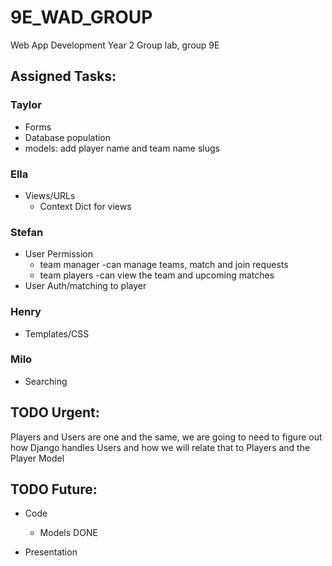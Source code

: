 # 9E_WAD_GROUP
Web App Development Year 2 Group lab, group 9E

## Assigned Tasks:

### Taylor
- Forms
- Database population
- models: add player name and team name slugs
### Ella
- Views/URLs
    - Context Dict for views

### Stefan
- User Permission
    - team manager -can manage teams, match and join requests
    - team players -can view the team and upcoming matches
- User Auth/matching to player
### Henry
- Templates/CSS
### Milo
- Searching
## TODO Urgent:
Players and Users are one and the same, we are going to need to figure out how Django handles Users and how we will relate that to Players and the Player Model
## TODO Future:
- Code
    - Models DONE

- Presentation
